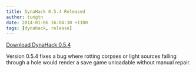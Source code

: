 ```yaml
---
title: DynaHack 0.5.4 Released
author: tungtn
date: 2014-01-06 16:04:30 +1100
tags: [dynahack, release]
---
```

[Download DynaHack 0.5.4](https://github.com/tung/DynaHack/releases/tag/v0.5.4)

Version 0.5.4 fixes a bug where rotting corpses or light sources falling through a hole would render a save game unloadable without manual repair.
